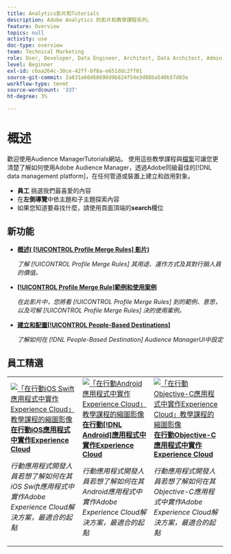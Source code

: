 ```yaml
---
title: Analytics影片和Tutorials
description: Adobe Analytics 的影片和教學課程系列。
feature: Overview
topics: null
activity: use
doc-type: overview
team: Technical Marketing
role: User, Developer, Data Engineer, Architect, Data Architect, Admin, Leader
level: Beginner
exl-id: c6aa264c-30ce-42ff-bf8a-e651ddc2ff01
source-git-commit: 2a831a60d68698d9b824f54e3d88ba540b57d83e
workflow-type: tm+mt
source-wordcount: '337'
ht-degree: 3%

---
```


# 概述

歡迎使用Audience ManagerTutorials網站。  使用這些教學課程與[檔案](https://experienceleague.adobe.com/docs/audience-manager/user-guide/aam-home.html)可讓您更清楚了解如何使用Adobe Audience Manager，透過Adobe同級最佳的[!DNL data management platform]，在任何管道或裝置上建立和啟用對象。

* **員工** 挑選我們最喜愛的內容
* 在&#x200B;**左側導覽**&#x200B;中依主題和子主題探索內容
* 如果您知道要尋找什麼，請使用頁面頂端的&#x200B;**search**&#x200B;欄位

## 新功能

* **[概述( [!UICONTROL Profile Merge Rules] 影片)](build-and-manage-audiences/profile-merge/overview-of-profile-merge-rules.md)**

   *了解 [!UICONTROL Profile Merge Rules] 其用途、運作方式及其對行銷人員的價值。*

* **[[!UICONTROL Profile Merge Rule]範例和使用案例](build-and-manage-audiences/profile-merge/profile-merge-rule-examples-and-use-cases.md)**

   *在此影片中，您將看 [!UICONTROL Profile Merge Rules] 到的範例、意思，以及可解 [!UICONTROL Profile Merge Rules] 決的使用案例。*

* **[建立和配置[!UICONTROL People-Based Destinations]](data-activation/people-based-destinations/create-and-configure-people-based-destinations.md)**

   *了解如何在 [!DNL People-Based Destination] Audience ManagerUI中設定*

## 員工精選

<table>
<tr>
  <td>
    <a href="https://experienceleague.adobe.com/docs/launch-learn/implementing-in-mobile-ios-swift-apps-with-launch/index.html?lang=en">
      <img alt="「在行動iOS Swift應用程式中實作Experience Cloud」教學課程的縮圖影像" src="assets/thumb_swift.png" />
    </a>
    <div>
      <a href="https://experienceleague.adobe.com/docs/launch-learn/implementing-in-mobile-ios-swift-apps-with-launch/index.html?lang=en">
    <strong>在行動iOS應用程式中實作Experience Cloud</strong>
    </a>
    </div>
    <p>
    <em>行動應用程式開發人員若想了解如何在其iOS Swift應用程式中實作Adobe Experience Cloud解決方案，最適合的起點</em>
    <p>
  </td>
  <td>
    <a href="https://experienceleague.adobe.com/docs/launch-learn/implementing-in-mobile-android-apps-with-launch/index.html?lang=en">
      <img alt="「在行動Android應用程式中實作Experience Cloud」教學課程的縮圖影像" src="assets/thumb_android.png" />
    </a>
    <div>
      <a href="https://experienceleague.adobe.com/docs/launch-learn/implementing-in-mobile-android-apps-with-launch/index.html?lang=en">
    <strong>在行動[!DNL Android]應用程式中實作Experience Cloud</strong>
    </a>
    </div>
    <p>
    <em>行動應用程式開發人員若想了解如何在其Android應用程式中實作Adobe Experience Cloud解決方案，最適合的起點</em>
    <p>
  </td>
  <td>
    <a href="https://experienceleague.adobe.com/docs/launch-learn/implementing-in-mobile-ios-objective-c-apps-with-launch/index.html?lang=en">
      <img alt="「在行動Objective-C應用程式中實作Experience Cloud」教學課程的縮圖影像" src="assets/thumb_objective_c.png" />
    </a>
    <div>
      <a href="https://experienceleague.adobe.com/docs/launch-learn/implementing-in-mobile-ios-objective-c-apps-with-launch/index.html?lang=en">
    <strong>在行動Objective-C應用程式中實作Experience Cloud</strong>
    </a>
    </div>
    <p>
    <em>行動應用程式開發人員若想了解如何在其Objective-C應用程式中實作Adobe Experience Cloud解決方案，最適合的起點</em>
    <p>
  </td>
</tr>
</table>
